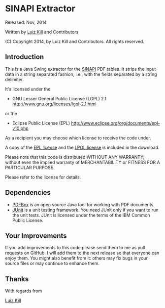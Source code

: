 # SINAPI Extractor

Released: Nov, 2014</p>

Written by [Luiz Kill](mailto:me@lzkill.com) and Contributors

(C) Copyright 2014, by Luiz Kill and Contributors. All rights
reserved.

## Introduction ##

This is a Java Swing extractor for the [SINAPI](www.caixa.gov.br/sinapi) PDF tables. It strips the input data in a string separated fashion, i.e., with the fields separated by a string delimiter.

It's licensed under the

 * GNU Lesser General Public License (LGPL) 2.1
   http://www.gnu.org/licenses/lgpl-2.1.html

or the

 * Eclipse Public License (EPL)
   http://www.eclipse.org/org/documents/epl-v10.php

As a recipient you may choose
which license to receive the code under.

A copy of the [EPL license](license-EPL.txt) and the [LPGL license](license-LGPL.txt) is included in the download.

Please note that this code is distributed WITHOUT ANY WARRANTY; without even the implied warranty of MERCHANTABILITY or FITNESS FOR A PARTICULAR PURPOSE.

Please refer to the license for details.

## Dependencies ##

- [PDFBox](https://pdfbox.apache.org/) is an open source Java tool for working with PDF documents.
- [JUnit](http://www.junit.org) is a unit testing framework. You need JUnit only if you want to run the unit tests. JUnit is licensed under the terms of the IBM Common Public License.

## Your Improvements ##

If you add improvements to this code please send them to me as pull requests on GitHub. I will add them to the next release so that everyone can enjoy them. You might also benefit from it: others may fix bugs in your source files or may continue to enhance them.

## Thanks ##

With regards from

[Luiz Kill](mailto:me@lzkill.com) 
